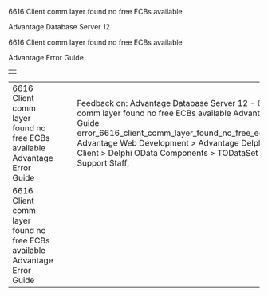 6616 Client comm layer found no free ECBs available




Advantage Database Server 12  

6616 Client comm layer found no free ECBs available

Advantage Error Guide

|  |
| --- |
|  |

|  |  |  |  |  |
| --- | --- | --- | --- | --- |
| 6616 Client comm layer found no free ECBs available  Advantage Error Guide |  |  | Feedback on: Advantage Database Server 12 - 6616 Client comm layer found no free ECBs available Advantage Error Guide error\_6616\_client\_comm\_layer\_found\_no\_free\_ecbs\_available Advantage Web Development > Advantage Delphi OData Client > Delphi OData Components > TODataSet / Dear Support Staff, |  |
| 6616 Client comm layer found no free ECBs available  Advantage Error Guide |  |  |  |  |